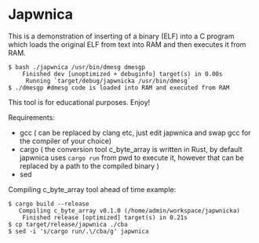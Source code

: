 # Japwnica

This is a demonstration of inserting of a binary (ELF) into a C program which loads the original ELF from text into RAM and then executes it from RAM.

```
$ bash ./japwnica /usr/bin/dmesg dmesgp
    Finished dev [unoptimized + debuginfo] target(s) in 0.00s
     Running `target/debug/japwnicka /usr/bin/dmesg`
$ ./dmesgp #dmesg code is loaded into RAM and executed from RAM
```

This tool is for educational purposes. Enjoy!

Requirements:
- gcc ( can be replaced by clang etc, just edit japwnica and swap gcc for the compiler of your choice)
- cargo ( the conversion tool c_byte_array is written in Rust, by default japwnica uses `cargo run` from pwd to execute it, however that can be replaced by a path to the compiled binary )
- sed
  
Compiling c_byte_array tool ahead of time example:

```
$ cargo build --release
   Compiling c_byte_array v0.1.0 (/home/admin/workspace/japwnicka)
    Finished release [optimized] target(s) in 0.21s
$ cp target/release/japwnica ./cba
$ sed -i 's/cargo run/.\/cba/g' japwnica
```
